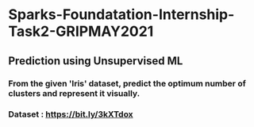 # Sparks-Foundatation-Internship-Task2-GRIPMAY2021
##  Prediction using Unsupervised ML
### From the given 'Iris' dataset, predict the optimum number of clusters and represent it visually.
### Dataset : https://bit.ly/3kXTdox
